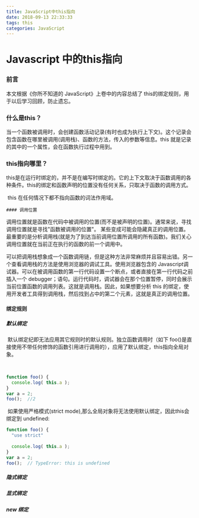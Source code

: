 ```yaml
---
title: JavaScript中this指向
date: 2018-09-13 22:33:33
tags: this
categories: JavaScript
---
```


# Javascript 中的this指向



### 前言

本文根据《你所不知道的 JavaScript》上卷中的内容总结了 this的绑定规则，用于以后学习回顾，防止遗忘。

### 什么是this？

​	当一个函数被调用时，会创建函数活动记录(有时也成为执行上下文)。这个记录会包含函数在哪里被调用(调用栈)、函数的方法，传入的参数等信息。this 就是记录的其中的一个属性，会在函数执行过程中用到。

### this指向哪里？

​	this是在运行时绑定的，并不是在编写时绑定的。它的上下文取决于函数调用的各种条件。this的绑定和函数声明的位置没有任何关系，只取决于函数的调用方式。

​	this 在任何情况下都不指向函数的词法作用域。

	#### 调用位置

​	调用位置就是函数在代码中被调用的位置(而不是被声明的位置)。通常来说，寻找调用位置就是寻找"函数被调用的位置"。 某些变成可能会隐藏真正的调用位置。最重要的是分析调用栈(就是为了到达当前调用位置所调用的所有函数)。我们关心调用位置就在当前正在执行的函数的前一个调用中。

​	可以把调用栈想象成一个函数调用链，但是这种方法非常麻烦并且容易出错。另一个查看调用栈的方法是使用浏览器的调试工具。使用浏览器包含的 Javascript调试器。可以在被调用函数的第一行代码设置一个断点，或者直接在第一行代码之前插入一个 debugger；语句。运行代码时，调试器会在那个位置暂停，同时会展示当前位置函数的调用列表。这就是调用栈。因此，如果想要分析 this 的绑定，使用开发者工具得到调用栈，然后找到占中的第二个元素，这就是真正的调用位置。

#### 绑定规则

##### 默认绑定

​	默认绑定纪即无法应用其它规则时的默认规则。独立函数调用时（如下 foo()是直接使用不带任何修饰的函数引用进行调用的），应用了默认绑定，this指向全局对象。

​	

```javascript
function foo() {
  console.log( this.a );
}
var a = 2;
foo();	//2
```

​	如果使用严格模式(strict mode),那么全局对象将无法使用默认绑定，因此this会绑定到 undefined:

```javascript
function foo() {
  "use strict"
  
  console.log( this.a );
}
var a = 2;
foo();	// TypeError: this is undefined
```



##### 隐式绑定

##### 显式绑定

##### new 绑定